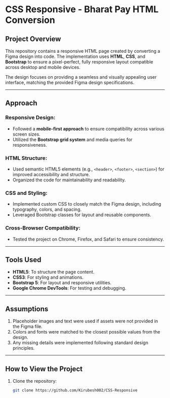 # CSS Responsive - Bharat Pay HTML Conversion  

## Project Overview  
This repository contains a responsive HTML page created by converting a Figma design into code. The implementation uses **HTML**, **CSS**, and **Bootstrap** to ensure a pixel-perfect, fully responsive layout compatible across desktop and mobile devices.  

The design focuses on providing a seamless and visually appealing user interface, matching the provided Figma design specifications.  

---

## Approach  
### Responsive Design:  
- Followed a **mobile-first approach** to ensure compatibility across various screen sizes.  
- Utilized the **Bootstrap grid system** and media queries for responsiveness.  

### HTML Structure:  
- Used semantic HTML5 elements (e.g., `<header>`, `<footer>`, `<section>`) for improved accessibility and structure.  
- Organized the code for maintainability and readability.  

### CSS and Styling:  
- Implemented custom CSS to closely match the Figma design, including typography, colors, and spacing.  
- Leveraged Bootstrap classes for layout and reusable components.  

### Cross-Browser Compatibility:  
- Tested the project on Chrome, Firefox, and Safari to ensure consistency.  

---

## Tools Used  
- **HTML5**: To structure the page content.  
- **CSS3**: For styling and animations.  
- **Bootstrap 5**: For layout and responsive utilities.  
- **Google Chrome DevTools**: For testing and debugging.  

---

## Assumptions  
1. Placeholder images and text were used if assets were not provided in the Figma file.  
2. Colors and fonts were matched to the closest possible values from the design.  
3. Any missing details were implemented following standard design principles.  

---

## How to View the Project  
1. Clone the repository:  
   ```bash
   git clone https://github.com/Kirubesh002/CSS-Responsive
